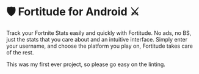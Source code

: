 # 🛡️ Fortitude for Android ⚔️ 


Track your Fortnite Stats easily and quickly with Fortitude. 
No ads, no BS, just the stats that you care about and an intuitive interface. 
Simply enter your username, and choose the platform you play on, Fortitude takes care of the rest.

This was my first ever project, so please go easy on the linting.
